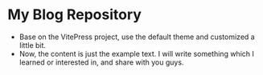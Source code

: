 # My Blog Repository

- Base on the VitePress project, use the default theme and customized a little bit.
- Now, the content is just the example text. I will write something which I learned or interested in, and share with you guys.

